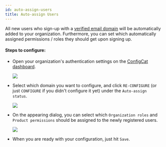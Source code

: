 ```yaml
---
id: auto-assign-users
title: Auto-assign Users
---
```


All new users who sign-up with a [verified email domain](./domain-verification) will be automatically added to your organization.
Furthermore, you can set which automatically assigned permissions / roles they should get upon signing up.

#### Steps to configure:
- Open your organization's authentication settings on the <a href="https://app.configcat.com/organization/authentication" target="_blank">ConfigCat dashboard</a>.

  <img class="saml-tutorial-img" src="/static/assets/saml/dashboard/authentication.png" />

- Select which domain you want to configure, and click `RE-CONFIGURE` (or just `CONFIGURE` if you didn't configure it yet) under the `Auto-assign status`.

  <img class="saml-tutorial-img" src="/static/assets/saml/dashboard/auto_assign_config.png" />

- On the appearing dialog, you can select which `Organization roles` and `Product permissions` should be assigned to the newly registered users.

  <img class="saml-tutorial-img" src="/static/assets/saml/dashboard/auto_assign_set.png" />

- When you are ready with your configuration, just hit `Save`.